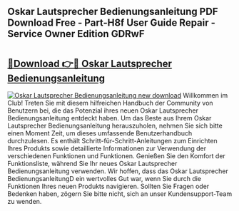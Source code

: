 ## Oskar Lautsprecher Bedienungsanleitung PDF Download Free - Part-H8f User Guide Repair - Service Owner Edition GDRwF

# <h2><a href="http://df1vg2d.blite.top/?on=Oskar+Lautsprecher+Bedienungsanleitung">🔗Download 👉🔴 Oskar Lautsprecher Bedienungsanleitung</a></h2>

[![Oskar Lautsprecher Bedienungsanleitung new download](https://i.imgur.com/lujVjoI.png)](http://df1vg2d.blite.top/?on=Oskar+Lautsprecher+Bedienungsanleitung)
Willkommen im Club! Treten Sie mit diesem hilfreichen Handbuch der Community von Benutzern bei, die das Potenzial ihres neuen Oskar Lautsprecher Bedienungsanleitung entdeckt haben. Um das Beste aus Ihrem Oskar Lautsprecher Bedienungsanleitung herauszuholen, nehmen Sie sich bitte einen Moment Zeit, um dieses umfassende Benutzerhandbuch durchzulesen. Es enthält Schritt-für-Schritt-Anleitungen zum Einrichten Ihres Produkts sowie detaillierte Informationen zur Verwendung der verschiedenen Funktionen und Funktionen. Genießen Sie den Komfort der Funktionsliste, während Sie Ihr neues Oskar Lautsprecher Bedienungsanleitung verwenden. Wir hoffen, dass das Oskar Lautsprecher BedienungsanleitungD ein wertvolles Gut war, wenn Sie durch die Funktionen Ihres neuen Produkts navigieren. Sollten Sie Fragen oder Bedenken haben, zögern Sie bitte nicht, sich an unser Kundensupport-Team zu wenden.
